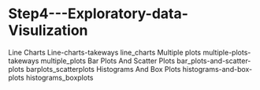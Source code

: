 # Step4---Exploratory-data-Visulization
Line  Charts
Line-charts-takeways
line_charts
Multiple plots
multiple-plots-takeways
multiple_plots
Bar Plots And Scatter Plots
bar_plots-and-scatter-plots
barplots_scatterplots
Histograms And Box Plots
histograms-and-box-plots
histograms_boxplots
